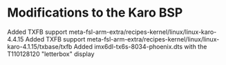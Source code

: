 # Modifications to the Karo BSP

Added TXFB support meta-fsl-arm-extra/recipes-kernel/linux/linux-karo-4.4.15
Added TXFB support meta-fsl-arm-extra/recipes-kernel/linux/linux-karo-4.1.15/txbase/txfb
Added imx6dl-tx6s-8034-phoenix.dts with the T110128120 "letterbox" display
